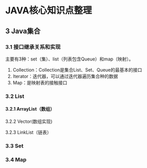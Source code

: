 # JAVA核心知识点整理 #

## 3 Java集合 ##

### 3.1 接口继承关系和实现 ###

主要有3种：set（集）、list（列表包含Queue）和map（映射）。

1. Collection：Collection是集合List、Set、Queue的最基本的接口
2. Iterator：迭代器，可以通过迭代器遍历集合种的数据
3. Map：是映射表的接触接口

### 3.2 List ###

#### 3.2.1 ArrayList（数组） ####

3.2.2 Vector(数组实现)

3.2.3 LinkList（链表）



### 3.3 Set ###

### 3.4 Map ###
